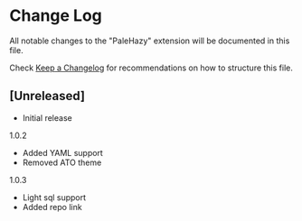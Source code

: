# Change Log

All notable changes to the "PaleHazy" extension will be documented in this file.

Check [Keep a Changelog](http://keepachangelog.com/) for recommendations on how to structure this file.

## [Unreleased]

- Initial release

1.0.2 
  - Added YAML support
  - Removed ATO theme

1.0.3
  - Light sql support
  - Added repo link